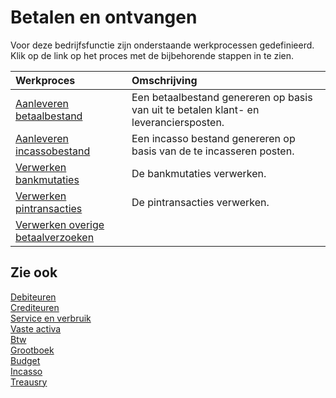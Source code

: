 # Betalen en ontvangen

Voor deze bedrijfsfunctie zijn onderstaande werkprocessen gedefinieerd. Klik op de link op het proces met de bijbehorende stappen in te zien.

Werkproces | Omschrijving
:--- | :---
[Aanleveren betaalbestand](aanleveren-betaalbestand/) | Een betaalbestand genereren op basis van uit te betalen klant- en leveranciersposten.
[Aanleveren incassobestand](aanleveren-incassobestand/) | Een incasso bestand genereren op basis van de te incasseren posten.
[Verwerken bankmutaties](verwerken-bankmutaties/) | De bankmutaties verwerken.
[Verwerken pintransacties](verwerken-pintransacties/) | De pintransacties verwerken.
[Verwerken overige betaalverzoeken](verwerken-overige-betaalverzoeken/) | 

## Zie ook

[Debiteuren](debiteuren/)  
[Crediteuren](crediteuren/)  
[Service en verbruik](service-en-verbruik/)  
[Vaste activa](vaste-activa/)  
[Btw](btw/)  
[Grootboek](grootboek/)  
[Budget](budget/)  
[Incasso](incasso/)  
[Treausry](treasury/)
